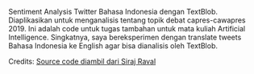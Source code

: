 Sentiment Analysis Twitter Bahasa Indonesia dengan TextBlob. Diaplikasikan untuk menganalisis tentang topik debat capres-cawapres 2019.
Ini adalah code untuk tugas tambahan untuk mata kuliah Artificial Intelligence.
Singkatnya, saya bereksperimen dengan translate tweets Bahasa Indonesia ke English agar bisa dianalisis oleh TextBlob.

Credits:
[Source code diambil dari Siraj Raval](https://github.com/llSourcell/twitter_sentiment_challenge)
